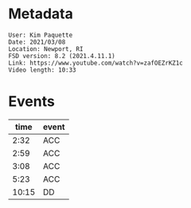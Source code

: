 # Metadata

```
User: Kim Paquette
Date: 2021/03/08
Location: Newport, RI
FSD version: 8.2 (2021.4.11.1)
Link: https://www.youtube.com/watch?v=zafOEZrKZ1c
Video length: 10:33
```

# Events

time | event
--- | ---
2:32 | ACC
2:59 | ACC
3:08 | ACC
5:23 | ACC
10:15 | DD

